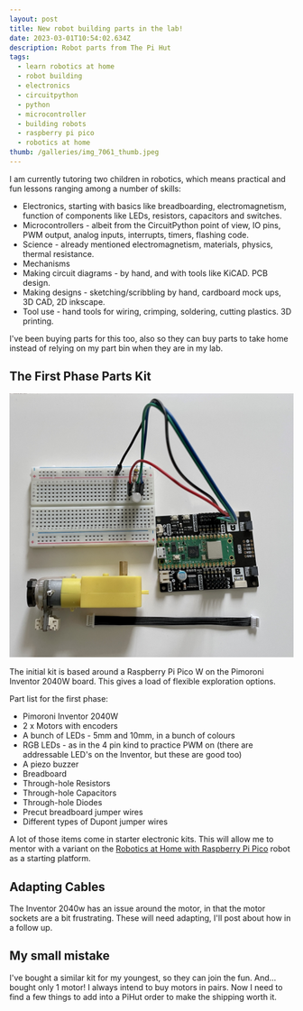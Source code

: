 ```yaml
---
layout: post
title: New robot building parts in the lab!
date: 2023-03-01T10:54:02.634Z
description: Robot parts from The Pi Hut
tags:
  - learn robotics at home
  - robot building
  - electronics
  - circuitpython
  - python
  - microcontroller
  - building robots
  - raspberry pi pico
  - robotics at home
thumb: /galleries/img_7061_thumb.jpeg
---
```

I am currently tutoring two children in robotics, which means practical and fun lessons ranging among a number of skills:

* Electronics, starting with basics like breadboarding, electromagnetism, function of components like LEDs, resistors, capacitors and switches.
* Microcontrollers - albeit from the CircuitPython point of view, IO pins, PWM output, analog inputs, interrupts, timers, flashing code.
* Science - already mentioned electromagnetism, materials, physics, thermal resistance.
* Mechanisms
* Making circuit diagrams - by hand, and with tools like KiCAD. PCB design.
* Making designs - sketching/scribbling by hand, cardboard mock ups, 3D CAD, 2D inkscape.
* Tool use - hand tools for wiring, crimping, soldering, cutting plastics. 3D printing.

I've been buying parts for this too, also so they can buy parts to take home instead of relying on my part bin when they are in my lab.

## The First Phase Parts Kit

![New robotics kit parts in use](/galleries/img_7061.jpg "New robotics kit parts in use")

The initial kit is based around a Raspberry Pi Pico W on the Pimoroni Inventor 2040W board.
This gives a load of flexible exploration options.

Part list for the first phase:

* Pimoroni Inventor 2040W
* 2 x Motors with encoders
* A bunch of LEDs - 5mm and 10mm, in a bunch of colours
* RGB LEDs - as in the 4 pin kind to practice PWM on (there are addressable LED's on the Inventor, but these are good too)
* A piezo buzzer
* Breadboard
* Through-hole Resistors
* Through-hole Capacitors
* Through-hole Diodes
* Precut breadboard jumper wires
* Different types of Dupont jumper wires

A lot of those items come in starter electronic kits.
This will allow me to mentor with a variant on the [Robotics at Home with Raspberry Pi Pico](https://packt.link/5swS2) robot as a starting platform.

## Adapting Cables

The Inventor 2040w has an issue around the motor, in that the motor sockets are a bit frustrating. These will need adapting, I'll post about how in a follow up.

## My small mistake

I've bought a similar kit for my youngest, so they can join the fun. And... bought only 1 motor! I always intend to buy motors in pairs. Now I need to find a few things to add into a PiHut order to make the shipping worth it.